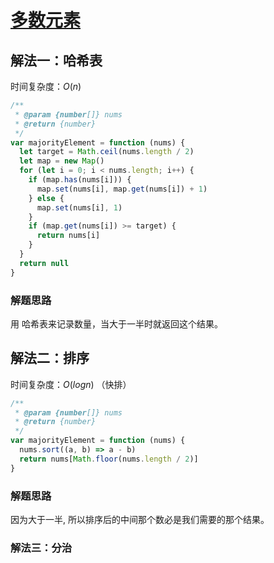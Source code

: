 # [多数元素](https://leetcode-cn.com/problems/majority-element/description/)

## 解法一：哈希表

时间复杂度：$O(n)$

```javascript
/**
 * @param {number[]} nums
 * @return {number}
 */
var majorityElement = function (nums) {
  let target = Math.ceil(nums.length / 2)
  let map = new Map()
  for (let i = 0; i < nums.length; i++) {
    if (map.has(nums[i])) {
      map.set(nums[i], map.get(nums[i]) + 1)
    } else {
      map.set(nums[i], 1)
    }
    if (map.get(nums[i]) >= target) {
      return nums[i]
    }
  }
  return null
}
```



### 解题思路

用 哈希表来记录数量，当大于一半时就返回这个结果。

## 解法二：排序

时间复杂度：$O(logn)$ （快排）

```javascript
/**
 * @param {number[]} nums
 * @return {number}
 */
var majorityElement = function (nums) {
  nums.sort((a, b) => a - b)
  return nums[Math.floor(nums.length / 2)]
}
```

### 解题思路

因为大于一半, 所以排序后的中间那个数必是我们需要的那个结果。

### 解法三：分治
